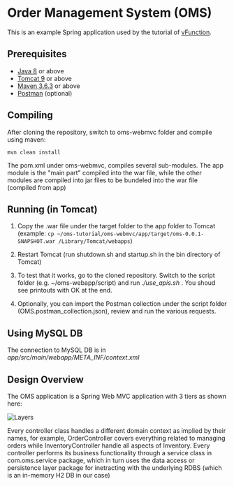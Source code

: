 # Order Management System (OMS)
This is an example Spring application used by the tutorial of [vFunction](http://www.vfunction.com). 

## Prerequisites
* [Java 8](https://www.oracle.com/java/technologies/javase/javase-jdk8-downloads.html) or above
* [Tomcat 9](https://tomcat.apache.org/download-90.cgi) or above
* [Maven 3.6.3](https://maven.apache.org/download.cgi) or above
* [Postman](https://www.postman.com/) (optional)


## Compiling

After cloning the repository, switch to oms-webmvc folder and compile using maven:  

```
mvn clean install
```

The pom.xml under oms-webmvc, compiles several sub-modules. The app module is the "main part" compiled into the war file, while the other modules are compiled into jar files to be bundeled into the war file (compiled from app)

## Running (in Tomcat)

1. Copy the .war file under the target folder to the app folder to Tomcat (example:
```cp ~/oms-tutorial/oms-webmvc/app/target/oms-0.0.1-SNAPSHOT.war /Library/Tomcat/webapps```)

2. Restart Tomcat (run shutdown.sh and startup.sh in the bin directory of Tomcat)

3. To test that it works, go to the cloned repository. Switch to the script folder (e.g. ~/oms-webapp/script) and run  _./use_apis.sh_ . You shoud see printouts with OK at the end.

4. Optionally, you can import the Postman collection under the script folder (OMS.postman_collection.json), review and run the various requests.

## Using MySQL DB
The connection to MySQL DB is in _app/src/main/webapp/META_INF/context.xml_

## Design Overview

The OMS application is a Spring Web MVC application with 3 tiers as shown here:

![Layers](./oms-web-layers.jpg)

Every controller class handles a different domain context as implied by their names, for example, OrderController covers everything related to managing orders while InventoryController handle all aspects of Inventory. Every controller performs its business functionality through a service class in com.oms.service package, which in turn uses the data access or persistence layer package for inetracting with the underlying RDBS (which is an in-memory H2 DB in our case)
